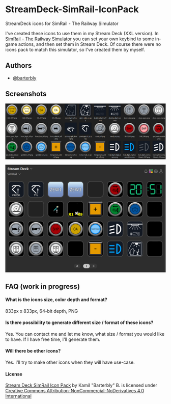
# StreamDeck-SimRail-IconPack

StreamDeck icons for SimRail - The Railway Simulator

I've created these icons to use them in my Stream Deck (XXL version). In [SimRail - The Railway Simulator](https://store.steampowered.com/app/1422130/SimRail__The_Railway_Simulator/) you can set your own keybind to some in-game actions, and then set them in Stream Deck. Of course there were no icons pack to match this simulator, so I've created them by myself.
## Authors

- [@barterbly](https://www.github.com/barterbly)
## Screenshots

![Current Icons](screenshots/current_icons.png)

![Stream Deck Layout Example](screenshots/stream_deck_example_layout.png)
## FAQ (work in progress)

#### What is the icons size, color depth and format?

833px x 833px, 64-bit depth, PNG

#### Is there possibility to generate different size / format of these icons?

Yes. You can contact me and let me know, what size / format you would like to have. If I have free time, I'll generate them.

#### Will there be other icons?

Yes. I'll try to make other icons when they will have use-case.

#### License
<p xmlns:cc="http://creativecommons.org/ns#" xmlns:dct="http://purl.org/dc/terms/"><a property="dct:title" rel="cc:attributionURL" href="https://github.com/Barterbly/StreamDeck-SimRail-IconPack">Stream Deck SimRail Icon Pack</a> by <span property="cc:attributionName">Kamil "Barterbly" B.</span> is licensed under <a href="https://creativecommons.org/licenses/by-nc-nd/4.0/?ref=chooser-v1" target="_blank" rel="license noopener noreferrer" style="display:inline-block;">Creative Commons Attribution-NonCommercial-NoDerivatives 4.0 International<img style="height:22px!important;margin-left:3px;vertical-align:text-bottom;" src="https://mirrors.creativecommons.org/presskit/icons/cc.svg?ref=chooser-v1" alt=""><img style="height:22px!important;margin-left:3px;vertical-align:text-bottom;" src="https://mirrors.creativecommons.org/presskit/icons/by.svg?ref=chooser-v1" alt=""><img style="height:22px!important;margin-left:3px;vertical-align:text-bottom;" src="https://mirrors.creativecommons.org/presskit/icons/nc.svg?ref=chooser-v1" alt=""><img style="height:22px!important;margin-left:3px;vertical-align:text-bottom;" src="https://mirrors.creativecommons.org/presskit/icons/nd.svg?ref=chooser-v1" alt=""></a></p>
